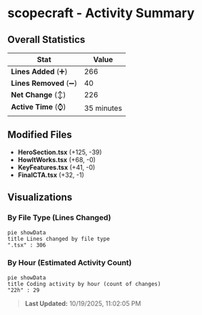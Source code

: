 # scopecraft - Activity Summary 

## Overall Statistics

| Stat                   | Value                                                             |
| ---------------------- | ----------------------------------------------------------------- |
| **Lines Added** (➕)   | 266                                          |
| **Lines Removed** (➖) | 40                                        |
| **Net Change** (↕)    | 226                |
| **Active Time** (⌚)   | 35 minutes |


## Modified Files
- **HeroSection.tsx** (+125, -39)
- **HowItWorks.tsx** (+68, -0)
- **KeyFeatures.tsx** (+41, -0)
- **FinalCTA.tsx** (+32, -1)

## Visualizations

### By File Type (Lines Changed)

```mermaid
pie showData
title Lines changed by file type
".tsx" : 306
```

### By Hour (Estimated Activity Count)

```mermaid
pie showData
title Coding activity by hour (count of changes)
"22h" : 29
```


> **Last Updated:** 10/19/2025, 11:02:05 PM